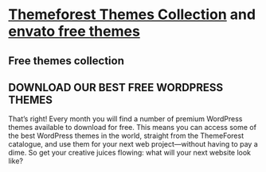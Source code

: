 # [Themeforest Themes Collection](https://themeforest.net/free/wordpress-themes?utm_campaign=Recurring) and [envato free themes](https://elements.envato.com/free-files)
Free themes collection
---
## DOWNLOAD OUR BEST FREE WORDPRESS THEMES
That’s right! Every month you will find a number of premium WordPress themes available to download for free. This means you can access some of the best WordPress themes in the world, straight from the ThemeForest catalogue, and use them for your next web project—without having to pay a dime. So get your creative juices flowing: what will your next website look like?
